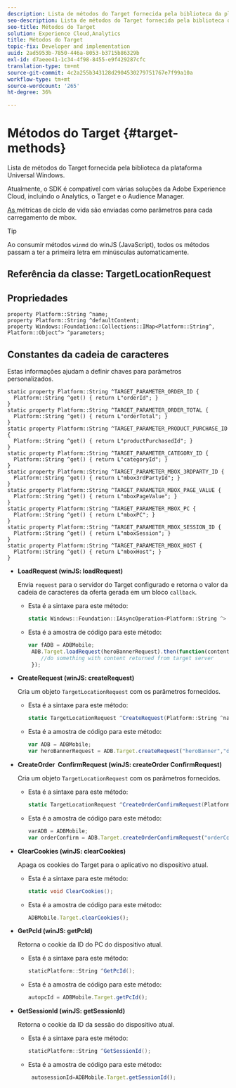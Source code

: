 ```yaml
---
description: Lista de métodos do Target fornecida pela biblioteca da plataforma Universal Windows.
seo-description: Lista de métodos do Target fornecida pela biblioteca da plataforma Universal Windows.
seo-title: Métodos do Target
solution: Experience Cloud,Analytics
title: Métodos do Target
topic-fix: Developer and implementation
uuid: 2ad5953b-7850-446a-8053-b3715b86329b
exl-id: d7aeee41-1c34-4f98-8455-e9f429287cfc
translation-type: tm+mt
source-git-commit: 4c2a255b343128d2904530279751767e7f99a10a
workflow-type: tm+mt
source-wordcount: '265'
ht-degree: 36%

---
```


# Métodos do Target {#target-methods}

Lista de métodos do Target fornecida pela biblioteca da plataforma Universal Windows.

Atualmente, o SDK é compatível com várias soluções da Adobe Experience Cloud, incluindo o Analytics, o Target e o Audience Manager.

[As ](/help/universal-windows/metrics.md) métricas de ciclo de vida são enviadas como parâmetros para cada carregamento de mbox.

>[!TIP]
>
>Ao consumir métodos `winmd` do winJS (JavaScript), todos os métodos passam a ter a primeira letra em minúsculas automaticamente.

## Referência da classe: TargetLocationRequest

## Propriedades

```
property Platform::String ^name; 
property Platform::String ^defaultContent; 
property Windows::Foundation::Collections::IMap<Platform::String^, Platform::Object^> ^parameters;
```

## Constantes da cadeia de caracteres

Estas informações ajudam a definir chaves para parâmetros personalizados.

```
static property Platform::String ^TARGET_PARAMETER_ORDER_ID { 
  Platform::String ^get() { return L"orderId"; } 
} 
static property Platform::String ^TARGET_PARAMETER_ORDER_TOTAL { 
  Platform::String ^get() { return L"orderTotal"; } 
} 
static property Platform::String ^TARGET_PARAMETER_PRODUCT_PURCHASE_ID { 
  Platform::String ^get() { return L"productPurchasedId"; } 
} 
static property Platform::String ^TARGET_PARAMETER_CATEGORY_ID { 
  Platform::String ^get() { return L"categoryId"; } 
} 
static property Platform::String ^TARGET_PARAMETER_MBOX_3RDPARTY_ID { 
  Platform::String ^get() { return L"mbox3rdPartyId"; } 
} 
static property Platform::String ^TARGET_PARAMETER_MBOX_PAGE_VALUE { 
  Platform::String ^get() { return L"mboxPageValue"; } 
} 
static property Platform::String ^TARGET_PARAMETER_MBOX_PC { 
  Platform::String ^get() { return L"mboxPC"; } 
} 
static property Platform::String ^TARGET_PARAMETER_MBOX_SESSION_ID { 
  Platform::String ^get() { return L"mboxSession"; } 
} 
static property Platform::String ^TARGET_PARAMETER_MBOX_HOST { 
  Platform::String ^get() { return L"mboxHost"; } 
}
```

* **LoadRequest (winJS: loadRequest)**

   Envia `request` para o servidor do Target configurado e retorna o valor da cadeia de caracteres da oferta gerada em um bloco `callback`.

   * Esta é a sintaxe para este método:

      ```csharp
      static Windows::Foundation::IAsyncOperation<Platform::String ^> ^LoadRequest(TargetLocationRequest ^request);
      ```

   * Esta é a amostra de código para este método:

      ```js
      var fADB = ADBMobile; 
       ADB.Target.loadRequest(heroBannerRequest).then(function(content){ 
          //do something with content returned from target server 
       });
      ```

* **CreateRequest (winJS: createRequest)**

   Cria um objeto `TargetLocationRequest` com os parâmetros fornecidos.

   * Esta é a sintaxe para este método:

      ```csharp
      static TargetLocationRequest ^CreateRequest(Platform::String ^name, Platform::String ^defaultContent,Windows::Foundation::Collections::IMap<Platform::String^,Platform::Object^> ^parameters); 
      ```

   * Esta é a amostra de código para este método:

      ```js
      var ADB = ADBMobile;
      var heroBannerRequest = ADB.Target.createRequest("heroBanner","default.png", null); 
      ```

* **CreateOrder &#x200B; ConfirmRequest (winJS: createOrder &#x200B; ConfirmRequest)**

   Cria um objeto `TargetLocationRequest` com os parâmetros fornecidos.

   * Esta é a sintaxe para este método:

      ```csharp
      static TargetLocationRequest ^CreateOrderConfirmRequest(Platform::String ^name, Platform::String ^orderId,Platform::String ^orderTotal,Platform::String ^productPurchasedId,Windows::Foundation::Collections::IMap<Platform::String^,Platform::Object^> ^parameters); 
      ```

   * Esta é a amostra de código para este método:

      ```js
      varADB = ADBMobile;
      var orderConfirm = ADB.Target.createOrderConfirmRequest("orderConfirm","order","47.88","3722",null);
      ```

* **ClearCookies (winJS: clearCookies)**

   Apaga os cookies do Target para o aplicativo no dispositivo atual.

   * Esta é a sintaxe para este método:

      ```csharp
      static void ClearCookies();
      ```

   * Esta é a amostra de código para este método:

      ```js
      ADBMobile.Target.clearCookies();
      ```

* **GetPcId (winJS: getPcId)**

   Retorna o cookie da ID do PC do dispositivo atual.

   * Esta é a sintaxe para este método:

      ```csharp
      staticPlatform::String ^GetPcId();
      ```

   * Esta é a amostra de código para este método:

      ```js
      autopcId = ADBMobile.Target.getPcId();
      ```

* **GetSessionId (winJS: getSessionId)**

   Retorna o cookie da ID da sessão do dispositivo atual.

   * Esta é a sintaxe para este método:

      ```csharp
      staticPlatform::String ^GetSessionId();
      ```

   * Esta é a amostra de código para este método:

      ```js
       autosessionId=ADBMobile.Target.getSessionId(); 
      ```
